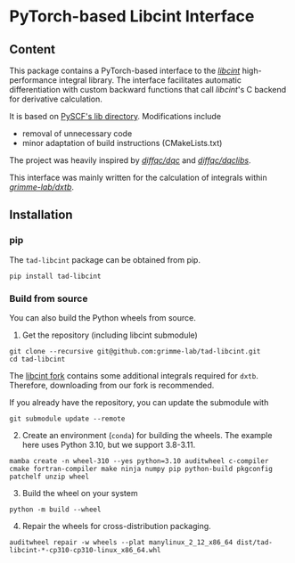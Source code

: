 # PyTorch-based Libcint Interface

## Content

This package contains a PyTorch-based interface to the *[libcint](https://github.com/sunqm/libcint)* high-performance integral library.
The interface facilitates automatic differentiation with custom backward functions that call *libcint*'s C backend for derivative calculation.

It is based on [PySCF's lib directory](https://github.com/pyscf/pyscf/tree/master/pyscf/lib). Modifications include

- removal of unnecessary code
- minor adaptation of build instructions (CMakeLists.txt)

The project was heavily inspired by *[diffqc/dqc](https://github.com/diffqc/dqc)* and *[diffqc/dqclibs](https://github.com/diffqc/dqclibs)*.

This interface was mainly written for the calculation of integrals within *[grimme-lab/dxtb](https://github.com/grimme-lab/dxtb)*.

## Installation

### pip

The `tad-libcint` package can be obtained from pip.

```console
pip install tad-libcint
```

### Build from source

You can also build the Python wheels from source.

1. Get the repository (including libcint submodule)

```console
git clone --recursive git@github.com:grimme-lab/tad-libcint.git
cd tad-libcint
```

The [libcint fork](https://github.com/tad-mctc/libcint/tree/dxtb) contains some additional integrals required for `dxtb`. Therefore, downloading from our fork is recommended.

If you already have the repository, you can update the submodule with

```console
git submodule update --remote
```

2. Create an environment (`conda`) for building the wheels. The example here uses Python 3.10, but we support 3.8-3.11.

```console
mamba create -n wheel-310 --yes python=3.10 auditwheel c-compiler cmake fortran-compiler make ninja numpy pip python-build pkgconfig patchelf unzip wheel
```

3. Build the wheel on your system

```console
python -m build --wheel
```

4. Repair the wheels for cross-distribution packaging.

```console
auditwheel repair -w wheels --plat manylinux_2_12_x86_64 dist/tad-libcint-*-cp310-cp310-linux_x86_64.whl
```
